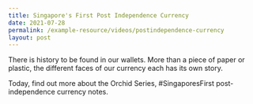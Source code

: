 ```yaml
---
title: Singapore's First Post Independence Currency
date: 2021-07-28
permalink: /example-resource/videos/postindependence-currency
layout: post
---
```

There is history to be found in our wallets. More than a piece of paper or plastic, the different faces of our currency each has its own story. 

Today, find out more about the Orchid Series, #SingaporesFirst post-independence currency notes.